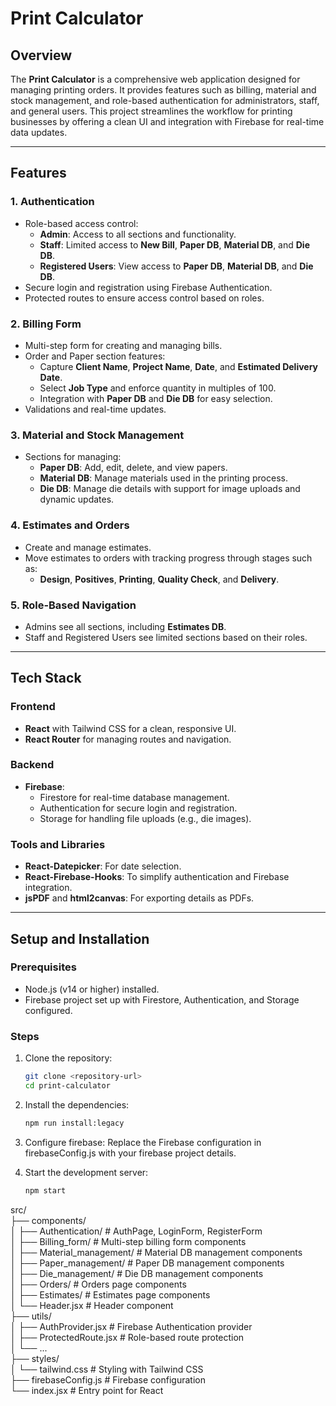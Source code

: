 # Print Calculator  

## Overview  
The **Print Calculator** is a comprehensive web application designed for managing printing orders. It provides features such as billing, material and stock management, and role-based authentication for administrators, staff, and general users. This project streamlines the workflow for printing businesses by offering a clean UI and integration with Firebase for real-time data updates.  

---

## Features  

### 1. **Authentication**  
- Role-based access control:  
  - **Admin**: Access to all sections and functionality.  
  - **Staff**: Limited access to **New Bill**, **Paper DB**, **Material DB**, and **Die DB**.  
  - **Registered Users**: View access to **Paper DB**, **Material DB**, and **Die DB**.  
- Secure login and registration using Firebase Authentication.  
- Protected routes to ensure access control based on roles.  

### 2. **Billing Form**  
- Multi-step form for creating and managing bills.  
- Order and Paper section features:  
  - Capture **Client Name**, **Project Name**, **Date**, and **Estimated Delivery Date**.  
  - Select **Job Type** and enforce quantity in multiples of 100.  
  - Integration with **Paper DB** and **Die DB** for easy selection.  
- Validations and real-time updates.  

### 3. **Material and Stock Management**  
- Sections for managing:  
  - **Paper DB**: Add, edit, delete, and view papers.  
  - **Material DB**: Manage materials used in the printing process.  
  - **Die DB**: Manage die details with support for image uploads and dynamic updates.  

### 4. **Estimates and Orders**  
- Create and manage estimates.  
- Move estimates to orders with tracking progress through stages such as:  
  - **Design**, **Positives**, **Printing**, **Quality Check**, and **Delivery**.  

### 5. **Role-Based Navigation**  
- Admins see all sections, including **Estimates DB**.  
- Staff and Registered Users see limited sections based on their roles.  

---

## Tech Stack  

### Frontend  
- **React** with Tailwind CSS for a clean, responsive UI.  
- **React Router** for managing routes and navigation.  

### Backend  
- **Firebase**:  
  - Firestore for real-time database management.  
  - Authentication for secure login and registration.  
  - Storage for handling file uploads (e.g., die images).  

### Tools and Libraries  
- **React-Datepicker**: For date selection.  
- **React-Firebase-Hooks**: To simplify authentication and Firebase integration.  
- **jsPDF** and **html2canvas**: For exporting details as PDFs.  

---

## Setup and Installation  

### Prerequisites  
- Node.js (v14 or higher) installed.  
- Firebase project set up with Firestore, Authentication, and Storage configured.  

### Steps  
1. Clone the repository:  
   ```bash  
   git clone <repository-url>
   cd print-calculator  

2. Install the dependencies:
    ```bash
    npm run install:legacy

3. Configure firebase:
    Replace the Firebase configuration in firebaseConfig.js with your firebase project details.

4. Start the development server:
    ```bash
    npm start

src/  
├── components/  
│   ├── Authentication/       # AuthPage, LoginForm, RegisterForm  
│   ├── Billing_form/         # Multi-step billing form components  
│   ├── Material_management/  # Material DB management components  
│   ├── Paper_management/     # Paper DB management components  
│   ├── Die_management/       # Die DB management components  
│   ├── Orders/               # Orders page components  
│   ├── Estimates/            # Estimates page components  
│   └── Header.jsx            # Header component  
├── utils/  
│   ├── AuthProvider.jsx      # Firebase Authentication provider  
│   ├── ProtectedRoute.jsx    # Role-based route protection  
│   └── ...  
├── styles/  
│   └── tailwind.css          # Styling with Tailwind CSS  
├── firebaseConfig.js         # Firebase configuration  
└── index.jsx                 # Entry point for React  

